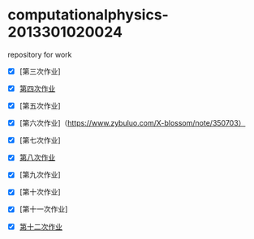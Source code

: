 # computationalphysics-2013301020024
repository for work
- [x] [第三次作业]
- [x] [第四次作业](https://github.com/x-blossom/computationalphysics-2013301020024/blob/master/4th/readme4th.md)
- [x] [第五次作业]
- [x] [第六次作业]（https://www.zybuluo.com/X-blossom/note/350703）
- [x] [第七次作业]
- [x] [第八次作业](https://www.zybuluo.com/X-blossom/note/363716)

- [x] [第九次作业]
- [x] [第十次作业]
- [x] [第十一次作业]
- [x] [第十二次作业](https://www.zybuluo.com/X-blossom/note/377527)
